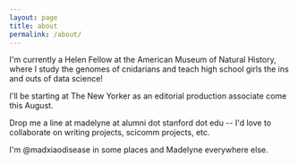 ```yaml
---
layout: page
title: about
permalink: /about/
---
```


I'm currently a Helen Fellow at the American Museum of Natural History, where I study the genomes of cnidarians and teach high school girls the ins and outs of data science! 

I'll be starting at The New Yorker as an editorial production associate come this August.

Drop me a line at madelyne at alumni dot stanford dot edu -- I'd love to collaborate on writing projects, scicomm projects, etc. 

I'm @madxiaodisease in some places and Madelyne everywhere else. 
